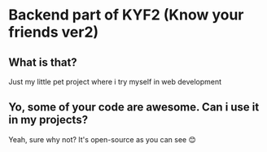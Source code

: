 # Backend part of KYF2 (Know your friends ver2)
## What is that?
Just my little pet project where i try myself in web development
## Yo, some of your code are awesome. Can i use it in my projects?
Yeah, sure why not? It's open-source as you can see 😊